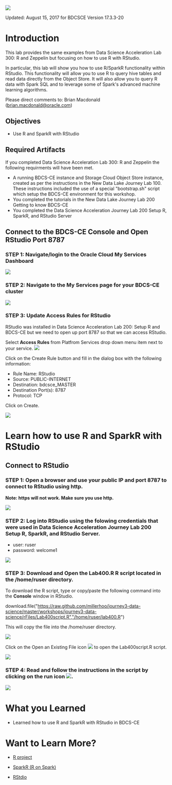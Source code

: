 ![](images/300/Picture300-lab.png)  

Updated: August 15, 2017 for BDCSCE Version 17.3.3-20




# Introduction

This lab provides the same examples from Data Science Acceleration Lab 300: R and Zeppelin but focusing on how to use R with RStudio.

In particular, this lab will show you how to use R/SparkR functionality within RStudio. This functionality will allow you to use R to query hive tables and read data directly from the Object Store. It will also allow you to query R data with Spark SQL and to leverage some of Spark's advanced machine learning algorithms.

Please direct comments to: Brian Macdonald (brian.macdonald@oracle.com)


## Objectives



 - Use R and SparkR with RStudio


## Required Artifacts

If you completed Data Science Acceleration Lab 300: R and Zeppelin the following requirments will have been met.  
- A running BDCS-CE instance and Storage Cloud Object Store instance, created as per the instructions in the New Data Lake Journey Lab 100.  These instructions included the use of a special "bootstrap.sh" script which setup the BDCS-CE environment for this workshop.
- You completed the tutorials in the New Data Lake Journey Lab 200 Getting to know BDCS-CE
- You completed the Data Science Acceleration Journey Lab 200 Setup R, SparkR, and RStudio Server




## Connect to the BDCS-CE Console and Open RStudio Port 8787

### **STEP 1**: Navigate/login to the Oracle Cloud My Services Dashboard  

![](images/200/snap0011988.jpg) 

### **STEP 2**: Navigate to the My Services page for your BDCS-CE cluster

![](images/200/snap0011989.jpg)  

### **STEP 3**: Update Access Rules for RStudio

RStudio was installed in Data Science Acceleration Lab 200: Setup R and BDCS-CE but we need to open up port 8787 so that we can access RStudio.


Select **Access Rules** from Platfrom Services drop down menu item next to your service. ![](images/400/dropdown.JPG)


Click on the Create Rule button and fill in the dialog box with the following information:

- Rule Name:   RStudio
- Source:      PUBLIC-INTERNET
- Destination: bdcsce_MASTER
- Destination  Port(s): 8787
- Protocol:    TCP

Click on Create.


![](images/400/rstudio_access.gif)

# Learn how to use R and SparkR with RStudio

## Connect to RStudio

### **STEP 1**: Open a browser and use your public IP and port 8787 to connect to RStudio using http.

**Note:  https will not work.  Make sure you use http.**


![](images/400/rstudio_url.jpg) 

### **STEP 2**: Log into RStudio using the folowing credentials that were used in Data Science Acceleration Journey Lab 200 Setup R, SparkR, and RStudio Server.

- user: ruser
- password: welcome1

![](images/400/rstudio_login.gif) 

### **STEP 3**: Download and Open the Lab400.R R script located in the /home/ruser directory.

To download the R script, type or copy/paste the following command into the **Console** window in RStudio.

download.file("https://raw.github.com/millerhoo/journey3-data-science/master/workshops/journey3-data-science/rFiles/Lab400script.R","/home/ruser/lab400.R") 

This will copy the file into the /home/ruser directory.

![](images/400/get_lab400_script.gif)


Click on the Open an Existing File icon ![](images/400/open.jpg) to open the Lab400script.R script. 

![](images/400/open_lab400_script.gif)

### **STEP 4**: Read and follow the instructions in the script by clicking on the run icon ![](images/400/run.JPG).


![](images/400/lab400_Script.JPG)



# What you Learned

- Learned how to use R and SparkR with RStudio in BDCS-CE


# Want to Learn More?

- [R project](https://www.r-project.org/)

- [SparkR (R on Spark)](http://spark.apache.org/docs/latest/sparkr.html)

- [RStdio](https://www.rstudio.com/)

